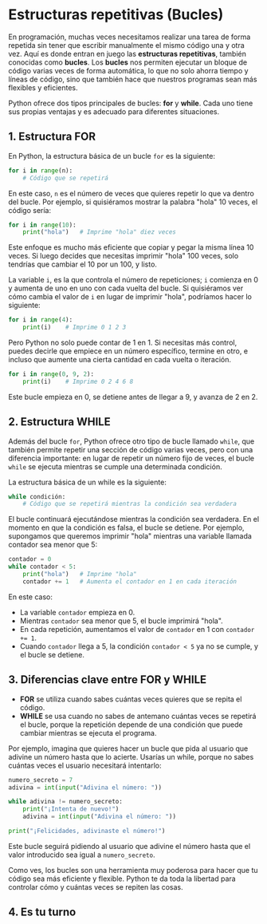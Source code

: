 # Estructuras repetitivas (Bucles)

En programación, muchas veces necesitamos realizar una tarea de forma repetida sin tener que escribir manualmente el mismo código una y otra vez. Aquí es donde entran en juego las **estructuras repetitivas**, también conocidas como **bucles**. Los **bucles** nos permiten ejecutar un bloque de código varias veces de forma automática, lo que no solo ahorra tiempo y líneas de código, sino que también hace que nuestros programas sean más flexibles y eficientes.

Python ofrece dos tipos principales de bucles: **for** y **while**. Cada uno tiene sus propias ventajas y es adecuado para diferentes situaciones. 

## 1. Estructura FOR

En Python, la estructura básica de un bucle `for` es la siguiente:

```py
for i in range(n):
    # Código que se repetirá
``` 

En este caso, `n` es el número de veces que quieres repetir lo que va dentro del bucle. Por ejemplo, si quisiéramos mostrar la palabra "hola" 10 veces, el código sería:

```py
for i in range(10):
    print("hola")   # Imprime "hola" diez veces
```

Este enfoque es mucho más eficiente que copiar y pegar la misma línea 10 veces. Si luego decides que necesitas imprimir "hola" 100 veces, solo tendrías que cambiar el 10 por un 100, y listo.

La variable `i`, es la que controla el número de repeticiones; `i` comienza en 0 y aumenta de uno en uno con cada vuelta del bucle. Si quisiéramos ver cómo cambia el valor de `i` en lugar de imprimir "hola", podríamos hacer lo siguiente:

```py
for i in range(4):
    print(i)    # Imprime 0 1 2 3
```

Pero Python no solo puede contar de 1 en 1. Si necesitas más control, puedes decirle que empiece en un número específico, termine en otro, e incluso que aumente una cierta cantidad en cada vuelta o iteración. 

```py
for i in range(0, 9, 2):
    print(i)    # Imprime 0 2 4 6 8 
```

Este bucle empieza en 0, se detiene antes de llegar a 9, y avanza de 2 en 2.

## 2. Estructura WHILE

Además del bucle `for`, Python ofrece otro tipo de bucle llamado `while`, que también permite repetir una sección de código varias veces, pero con una diferencia importante: en lugar de repetir un número fijo de veces, el bucle `while` se ejecuta mientras se cumple una determinada condición.

La estructura básica de un while es la siguiente:

```py 
while condición:
    # Código que se repetirá mientras la condición sea verdadera
```

El bucle continuará ejecutándose mientras la condición sea verdadera. En el momento en que la condición es falsa, el bucle se detiene. Por ejemplo, supongamos que queremos imprimir "hola" mientras una variable llamada contador sea menor que 5:

```py
contador = 0
while contador < 5:
    print("hola")   # Imprime "hola"
    contador += 1   # Aumenta el contador en 1 en cada iteración
``` 

En este caso: 
* La variable `contador` empieza en 0.
* Mientras `contador` sea menor que 5, el bucle imprimirá "hola".
* En cada repetición, aumentamos el valor de `contador` en 1 con `contador += 1`.
* Cuando `contador` llega a 5, la condición `contador < 5` ya no se cumple, y el bucle se detiene.


## 3. Diferencias clave entre FOR y WHILE

* **FOR** se utiliza cuando sabes cuántas veces quieres que se repita el código.
* **WHILE** se usa cuando no sabes de antemano cuántas veces se repetirá el bucle, porque la repetición depende de una condición que puede cambiar mientras se ejecuta el programa.

Por ejemplo, imagina que quieres hacer un bucle que pida al usuario que adivine un número hasta que lo acierte. Usarías un while, porque no sabes cuántas veces el usuario necesitará intentarlo:

```py 
numero_secreto = 7
adivina = int(input("Adivina el número: "))

while adivina != numero_secreto:
    print("¡Intenta de nuevo!")
    adivina = int(input("Adivina el número: "))

print("¡Felicidades, adivinaste el número!")

```

Este bucle seguirá pidiendo al usuario que adivine el número hasta que el valor introducido sea igual a `numero_secreto`.

Como ves, los bucles son una herramienta muy poderosa para hacer que tu código sea más eficiente y flexible. Python te da toda la libertad para controlar cómo y cuántas veces se repiten las cosas.

## 4. Es tu turno

